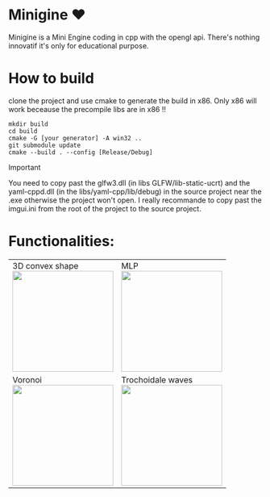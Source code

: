 # Minigine :heart:

Minigine is a Mini Engine coding in cpp with the opengl api. 
There's nothing innovatif it's only for educational purpose.

# How to build 
clone the project and use cmake to generate the build in x86. Only x86 will work beceause the precompile libs are in x86 !!
```
mkdir build
cd build
cmake -G [your generator] -A win32 ..
git submodule update
cmake --build . --config [Release/Debug]
```

> [!IMPORTANT]
> You need to copy past the glfw3.dll (in libs GLFW/lib-static-ucrt) and the yaml-cppd.dll (in the libs/yaml-cpp/lib/debug) in the source project near the .exe otherwise the project won't open.
> I really recommande to copy past the imgui.ini from the root of the project to the source project.

# Functionalities: 
|  |  |
|--|--|
|3D convex shape <br><img src="https://github.com/LaGerbe-Bohu/Minigine/assets/10485864/f9306bc0-1a29-4b6b-8879-1a60566b0e87" height="200" /> |MLP <br> <img src="https://github.com/LaGerbe-Bohu/Minigine/assets/10485864/ca0a082a-8b70-409b-8945-56e12dc894ac" height="200" />|
|Voronoi <br><img src="https://github.com/LaGerbe-Bohu/Minigine/assets/10485864/af81fb97-6ec7-40c8-960e-4778d71d8121" height="200" /> |Trochoidale waves <br> <img src="https://github.com/LaGerbe-Bohu/Minigine/assets/10485864/7a28045d-08cf-4560-8586-fb99a6a79269" height="200" />|
